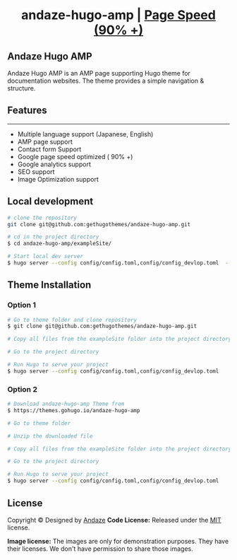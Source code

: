 <h1 align=center>andaze-hugo-amp | <a  target="_blank" href="">Page Speed (90% +)</a></h1>

## Andaze Hugo AMP
Andaze Hugo AMP is an AMP page supporting Hugo theme for documentation websites. The theme provides a simple navigation & structure.

## Features
---
- Multiple language support  (Japanese, English)
- AMP page support
- Contact form Support
- Google page speed optimized ( 90% +)
- Google analytics support
- SEO support
- Image Optimization support

## Local development

```bash
# clone the repository
git clone git@github.com:gethugothemes/andaze-hugo-amp.git

# cd in the project directory
$ cd andaze-hugo-amp/exampleSite/

# Start local dev server
$ hugo server --config config/config.toml,config/config_devlop.toml  --themesDir "../.." 
```

## Theme Installation

### Option 1
```bash
# Go to theme folder and clone repository
$ git clone git@github.com:gethugothemes/andaze-hugo-amp.git

# Copy all files from the exampleSite folder into the project directory.  It overwrites existing files and folders. You can delete the exampleSite folder afterward.

# Go to the project directory

# Run Hugo to serve your project
$ hugo server --config config/config.toml,config/config_devlop.toml
```

### Option 2
```bash
# Download andaze-hugo-amp Theme from
$ https://themes.gohugo.io/andaze-hugo-amp

# Go to theme folder

# Unzip the downloaded file

# Copy all files from the exampleSite folder into the project directory.  It overwrites existing files and folders. You can delete the exampleSite folder afterward.

# Go to the project directory

# Run Hugo to serve your project
$ hugo server --config config/config.toml,config/config_devlop.toml
```

<!-- licence -->
## License
Copyright &copy; Designed by [Andaze](https://www.andaze.com/)
**Code License:** Released under the [MIT](https://github.com/andaze/andaze-hugo-amp/blob/master/LICENSE) license.

**Image license:** The images are only for demonstration purposes. They have their licenses. We don't have permission to share those images.